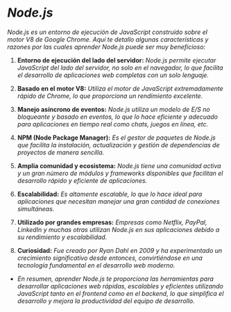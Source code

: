 <!-- Autor: Daniel Benjamin Perez Morales -->
<!-- GitHub: https://github.com/DanielBenjaminPerezMoralesDev13 -->
<!-- GitLab: https://gitlab.com/DanielBenjaminPerezMoralesDev13 -->
<!-- Correo electrónico: danielperezdev@proton.me -->

# ***Node.js***

*Node.js es un entorno de ejecución de JavaScript construido sobre el motor V8 de Google Chrome. Aquí te detallo algunas características y razones por las cuales aprender Node.js puede ser muy beneficioso:*

1. **Entorno de ejecución del lado del servidor:** *Node.js permite ejecutar JavaScript del lado del servidor, no solo en el navegador, lo que facilita el desarrollo de aplicaciones web completas con un solo lenguaje.*

2. **Basado en el motor V8:** *Utiliza el motor de JavaScript extremadamente rápido de Chrome, lo que proporciona un rendimiento excelente.*

3. **Manejo asíncrono de eventos:** *Node.js utiliza un modelo de E/S no bloqueante y basado en eventos, lo que lo hace eficiente y adecuado para aplicaciones en tiempo real como chats, juegos en línea, etc.*

4. **NPM (Node Package Manager):** *Es el gestor de paquetes de Node.js que facilita la instalación, actualización y gestión de dependencias de proyectos de manera sencilla.*

5. **Amplia comunidad y ecosistema:** *Node.js tiene una comunidad activa y un gran número de módulos y frameworks disponibles que facilitan el desarrollo rápido y eficiente de aplicaciones.*

6. **Escalabilidad:** *Es altamente escalable, lo que lo hace ideal para aplicaciones que necesitan manejar una gran cantidad de conexiones simultáneas.*

7. **Utilizado por grandes empresas:** *Empresas como Netflix, PayPal, LinkedIn y muchas otras utilizan Node.js en sus aplicaciones debido a su rendimiento y escalabilidad.*

8. **Curiosidad:** *Fue creado por Ryan Dahl en 2009 y ha experimentado un crecimiento significativo desde entonces, convirtiéndose en una tecnología fundamental en el desarrollo web moderno.*

- *En resumen, aprender Node.js te proporciona las herramientas para desarrollar aplicaciones web rápidas, escalables y eficientes utilizando JavaScript tanto en el frontend como en el backend, lo que simplifica el desarrollo y mejora la productividad del equipo de desarrollo.*
